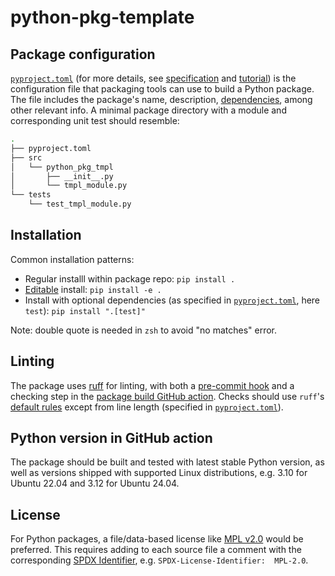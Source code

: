 # python-pkg-template

## Package configuration

[`pyproject.toml`](./pyproject.toml) (for more details, see [specification](https://packaging.python.org/en/latest/specifications/pyproject-toml/)
and [tutorial](https://packaging.python.org/en/latest/guides/writing-pyproject-toml/))
is the configuration file that packaging tools can use to build a Python package.
The file includes the package's name, description,
[dependencies](https://packaging.python.org/en/latest/guides/writing-pyproject-toml/#dependencies-optional-dependencies),
among other relevant info. A minimal package directory with a module and
corresponding unit test should resemble:

```sh
.
├── pyproject.toml
├── src
│   └── python_pkg_tmpl
│       ├── __init__.py
│       └── tmpl_module.py
└── tests
    └── test_tmpl_module.py
```

## Installation

Common installation patterns:

- Regular installl within package repo: `pip install .`
- [Editable](https://pip.pypa.io/en/stable/topics/local-project-installs/#editable-installs)
  install: `pip install -e .`
- Install with optional dependencies (as specified in [`pyproject.toml`](./pyproject.toml),
  here `test`): `pip install ".[test]"`

Note: double quote is needed in `zsh` to avoid "no matches" error.

## Linting

The package uses [ruff](https://docs.astral.sh/ruff/) for linting,
with both a [pre-commit hook](./.pre-commit-config.yaml)
and a checking step in the [package build GitHub action](./.github/workflows/python-package.yml).
Checks should use `ruff`'s [default rules](https://docs.astral.sh/ruff/rules/)
except from line length (specified in [`pyproject.toml`](./pyproject.toml)).

## Python version in GitHub action

The package should be built and tested with latest stable Python version,
as well as versions shipped with supported Linux distributions, e.g. 3.10 for
Ubuntu 22.04 and 3.12 for Ubuntu 24.04.

## License

For Python packages, a file/data-based license like [MPL v2.0](https://www.mozilla.org/en-US/MPL/2.0/)
would be preferred. This requires adding to each source file a comment with the corresponding
[SPDX Identifier](https://spdx.org/licenses/), e.g. `SPDX-License-Identifier:  MPL-2.0`.
